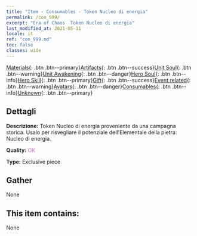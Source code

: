```yaml
---
title: "Item - Consumables - Token Nucleo di energia"
permalink: /con_999/
excerpt: "Era of Chaos  Token Nucleo di energia"
last_modified_at: 2021-05-11
locale: it
ref: "con_999.md"
toc: false
classes: wide
---
```

 [Materials](/ItemsIT/){: .btn .btn--primary}[Artifacts](/ItemsIT/Artifacts/){: .btn .btn--success}[Unit Soul](/ItemsIT/UnitSoul/){: .btn .btn--warning}[Unit Awakening](/ItemsIT/UnitAwakening/){: .btn .btn--danger}[Hero Soul](/ItemsIT/HeroSoul/){: .btn .btn--info}[Hero Skill](/ItemsIT/HeroSkill/){: .btn .btn--primary}[Gift](/ItemsIT/Gift/){: .btn .btn--success}[Event related](/ItemsIT/Events/){: .btn .btn--warning}[Avatars](/ItemsIT/Avatars/){: .btn .btn--danger}[Consumables](/ItemsIT/Consumables/){: .btn .btn--info}[Unknown](/ItemsIT/Unknown/){: .btn .btn--primary}

## Dettagli
 **Descrizione:** Token Nucleo di energia proveniente da una campagna storica. Usalo per risvegliare il potenziale dell'Elementale della pietra: Nucleo di energia.

 **Quality:** <span style="color: #DA70D6">OK</span>

 **Type:** Exclusive piece

## Gather

  None

## This item contains:

  None

